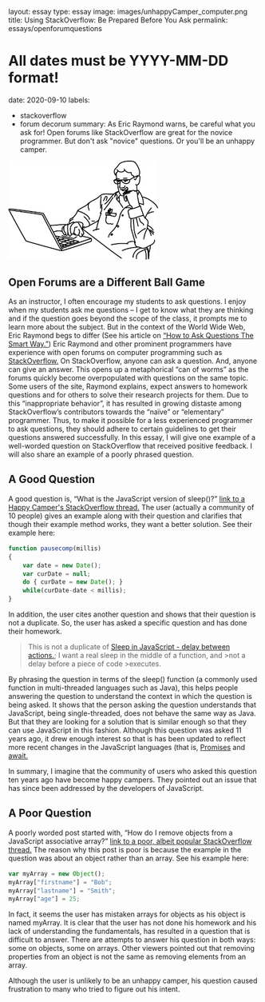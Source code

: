 layout: essay
type: essay
image: images/unhappyCamper_computer.png
title: Using StackOverflow: Be Prepared Before You Ask
permalink: essays/openforumquestions
# All dates must be YYYY-MM-DD format!
date: 2020-09-10
labels:
  - stackoverflow
  - forum decorum
summary: As Eric Raymond warns, be careful what you ask for! Open forums like StackOverflow are great for the novice programmer. But don't ask "novice" questions.
Or you'll be an unhappy camper.
<img width="300" style="display:inline" src="../images/happyProgrammer.png">

## Open Forums are a Different Ball Game
As an instructor, I often encourage my students to ask questions. I enjoy when my students ask me questions – I get to know what they are thinking and if the question goes beyond the scope of the class, it prompts me to learn more about the subject. But in the context of the World Wide Web, Eric Raymond begs to differ (See his article on [“How to Ask Questions The Smart Way.”](http://www.catb.org/esr/faqs/smart-questions.html#homework)) Eric Raymond and other prominent programmers have experience with open forums on computer programming such as [StackOverflow.](https://stackoverflow.com/) On StackOverflow, anyone can ask a question. And, anyone can give an answer. This opens up a metaphorical “can of worms” as the forums quickly become overpopulated with questions on the same topic. Some users of the site, Raymond explains, expect answers to homework questions and for others to solve their research projects for them. Due to this “inappropriate behavior”, it has resulted in growing distaste among StackOverflow’s contributors towards the “naïve” or “elementary” programmer. Thus, to make it possible for a less experienced programmer to ask questions, they should adhere to certain guidelines to get their questions answered successfully. In this essay, I will give one example of a well-worded question on StackOverflow that received positive feedback. I will also share an example of a poorly phrased question.

## A Good Question
A good question is, “What is the JavaScript version of sleep()?” [link to a Happy Camper's StackOverflow thread.](https://stackoverflow.com/questions/951021/what-is-the-javascript-version-of-sleep) The user (actually a community of 10 people) gives an example along with their question and clarifies that though their example method works, they want a better solution. See their example here:
```js
function pausecomp(millis)
{
    var date = new Date();
    var curDate = null;
    do { curDate = new Date(); }
    while(curDate-date < millis);
}
```
In addition, the user cites another question and shows that their question is not a duplicate. So, the user has asked a specific question and has done their homework.

>This is not a duplicate of [Sleep in JavaScript - delay between actions.](https://stackoverflow.com/questions/758688/sleep-in->javascript-delay-between-actions); I want a real sleep in the middle of a function, and >not a delay before a piece of code >executes.

By phrasing the question in terms of the sleep() function (a commonly used function in multi-threaded languages such as Java), this helps people answering the question to understand the context in which the question is being asked. It shows that the person asking the question understands that JavaScript, being single-threaded, does not behave the same way as Java. But that they are looking for a solution that is similar enough so that they can use JavaScript in this fashion. Although this question was asked 11 years ago, it drew enough interest so that is has been updated to reflect more recent changes in the JavaScript languages (that is, [Promises](https://developer.mozilla.org/en-US/docs/Web/JavaScript/Guide/Using_promises) and [await.](https://developer.mozilla.org/en-US/docs/Web/JavaScript/Reference/Operators/await)

In summary, I imagine that the community of users who asked this question ten years ago have become happy campers. They pointed out an issue that has since been addressed by the developers of JavaScript.

## A Poor Question
A poorly worded post started with, “How do I remove objects from a JavaScript associative array?” [link to a poor, albeit popular StackOverflow thread.](https://stackoverflow.com/questions/346021/how-do-i-remove-objects-from-a-javascript-associative-array/346022#346022) The reason why this post is poor is because the example in the question was about an object rather than an array. See his example here:
```js
var myArray = new Object();
myArray["firstname"] = "Bob";
myArray["lastname"] = "Smith";
myArray["age"] = 25;
```
In fact, it seems the user has mistaken arrays for objects as his object is named myArray. It is clear that the user has not done his homework and his lack of understanding the fundamentals, has resulted in a question that is difficult to answer. There are attempts to answer his question in both ways: some on objects, some on arrays. Other viewers pointed out that removing properties from an object is not the same as removing elements from an array.

Although the user is unlikely to be an unhappy camper, his question caused frustration to many who tried to figure out his intent.
